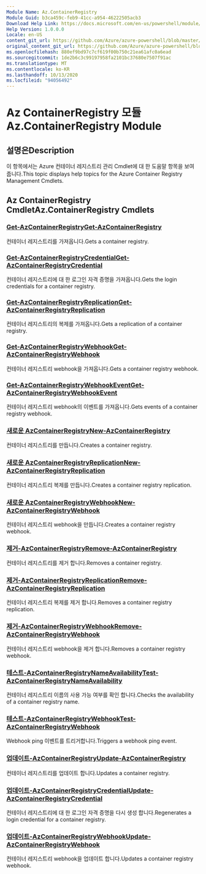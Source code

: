 ```yaml
---
Module Name: Az.ContainerRegistry
Module Guid: b3ca459c-feb9-41cc-a954-46222505acb3
Download Help Link: https://docs.microsoft.com/en-us/powershell/module/az.containerregistry
Help Version: 1.0.0.0
Locale: en-US
content_git_url: https://github.com/Azure/azure-powershell/blob/master/src/ContainerRegistry/ContainerRegistry/help/Az.ContainerRegistry.md
original_content_git_url: https://github.com/Azure/azure-powershell/blob/master/src/ContainerRegistry/ContainerRegistry/help/Az.ContainerRegistry.md
ms.openlocfilehash: 880ef9bd97c7cf619f00b750c21ea61afc0a6ead
ms.sourcegitcommit: 1de2b6c3c99197958fa2101bc37680e7507f91ac
ms.translationtype: MT
ms.contentlocale: ko-KR
ms.lasthandoff: 10/13/2020
ms.locfileid: "94056492"
---
```

# <span data-ttu-id="c3e1f-101">Az ContainerRegistry 모듈</span><span class="sxs-lookup"><span data-stu-id="c3e1f-101">Az.ContainerRegistry Module</span></span>
## <span data-ttu-id="c3e1f-102">설명은</span><span class="sxs-lookup"><span data-stu-id="c3e1f-102">Description</span></span>
<span data-ttu-id="c3e1f-103">이 항목에서는 Azure 컨테이너 레지스트리 관리 Cmdlet에 대 한 도움말 항목을 보여 줍니다.</span><span class="sxs-lookup"><span data-stu-id="c3e1f-103">This topic displays help topics for the Azure Container Registry Management Cmdlets.</span></span>

## <span data-ttu-id="c3e1f-104">Az ContainerRegistry Cmdlet</span><span class="sxs-lookup"><span data-stu-id="c3e1f-104">Az.ContainerRegistry Cmdlets</span></span>
### [<span data-ttu-id="c3e1f-105">Get-AzContainerRegistry</span><span class="sxs-lookup"><span data-stu-id="c3e1f-105">Get-AzContainerRegistry</span></span>](Get-AzContainerRegistry.md)
<span data-ttu-id="c3e1f-106">컨테이너 레지스트리를 가져옵니다.</span><span class="sxs-lookup"><span data-stu-id="c3e1f-106">Gets a container registry.</span></span>

### [<span data-ttu-id="c3e1f-107">Get-AzContainerRegistryCredential</span><span class="sxs-lookup"><span data-stu-id="c3e1f-107">Get-AzContainerRegistryCredential</span></span>](Get-AzContainerRegistryCredential.md)
<span data-ttu-id="c3e1f-108">컨테이너 레지스트리에 대 한 로그인 자격 증명을 가져옵니다.</span><span class="sxs-lookup"><span data-stu-id="c3e1f-108">Gets the login credentials for a container registry.</span></span>

### [<span data-ttu-id="c3e1f-109">Get-AzContainerRegistryReplication</span><span class="sxs-lookup"><span data-stu-id="c3e1f-109">Get-AzContainerRegistryReplication</span></span>](Get-AzContainerRegistryReplication.md)
<span data-ttu-id="c3e1f-110">컨테이너 레지스트리의 복제를 가져옵니다.</span><span class="sxs-lookup"><span data-stu-id="c3e1f-110">Gets a replication of a container registry.</span></span>

### [<span data-ttu-id="c3e1f-111">Get-AzContainerRegistryWebhook</span><span class="sxs-lookup"><span data-stu-id="c3e1f-111">Get-AzContainerRegistryWebhook</span></span>](Get-AzContainerRegistryWebhook.md)
<span data-ttu-id="c3e1f-112">컨테이너 레지스트리 webhook을 가져옵니다.</span><span class="sxs-lookup"><span data-stu-id="c3e1f-112">Gets a container registry webhook.</span></span>

### [<span data-ttu-id="c3e1f-113">Get-AzContainerRegistryWebhookEvent</span><span class="sxs-lookup"><span data-stu-id="c3e1f-113">Get-AzContainerRegistryWebhookEvent</span></span>](Get-AzContainerRegistryWebhookEvent.md)
<span data-ttu-id="c3e1f-114">컨테이너 레지스트리 webhook의 이벤트를 가져옵니다.</span><span class="sxs-lookup"><span data-stu-id="c3e1f-114">Gets events of a container registry webhook.</span></span>

### [<span data-ttu-id="c3e1f-115">새로운 AzContainerRegistry</span><span class="sxs-lookup"><span data-stu-id="c3e1f-115">New-AzContainerRegistry</span></span>](New-AzContainerRegistry.md)
<span data-ttu-id="c3e1f-116">컨테이너 레지스트리를 만듭니다.</span><span class="sxs-lookup"><span data-stu-id="c3e1f-116">Creates a container registry.</span></span>

### [<span data-ttu-id="c3e1f-117">새로운 AzContainerRegistryReplication</span><span class="sxs-lookup"><span data-stu-id="c3e1f-117">New-AzContainerRegistryReplication</span></span>](New-AzContainerRegistryReplication.md)
<span data-ttu-id="c3e1f-118">컨테이너 레지스트리 복제를 만듭니다.</span><span class="sxs-lookup"><span data-stu-id="c3e1f-118">Creates a container registry replication.</span></span>

### [<span data-ttu-id="c3e1f-119">새로운 AzContainerRegistryWebhook</span><span class="sxs-lookup"><span data-stu-id="c3e1f-119">New-AzContainerRegistryWebhook</span></span>](New-AzContainerRegistryWebhook.md)
<span data-ttu-id="c3e1f-120">컨테이너 레지스트리 webhook을 만듭니다.</span><span class="sxs-lookup"><span data-stu-id="c3e1f-120">Creates a container registry webhook.</span></span>

### [<span data-ttu-id="c3e1f-121">제거-AzContainerRegistry</span><span class="sxs-lookup"><span data-stu-id="c3e1f-121">Remove-AzContainerRegistry</span></span>](Remove-AzContainerRegistry.md)
<span data-ttu-id="c3e1f-122">컨테이너 레지스트리를 제거 합니다.</span><span class="sxs-lookup"><span data-stu-id="c3e1f-122">Removes a container registry.</span></span>

### [<span data-ttu-id="c3e1f-123">제거-AzContainerRegistryReplication</span><span class="sxs-lookup"><span data-stu-id="c3e1f-123">Remove-AzContainerRegistryReplication</span></span>](Remove-AzContainerRegistryReplication.md)
<span data-ttu-id="c3e1f-124">컨테이너 레지스트리 복제를 제거 합니다.</span><span class="sxs-lookup"><span data-stu-id="c3e1f-124">Removes a container registry replication.</span></span>

### [<span data-ttu-id="c3e1f-125">제거-AzContainerRegistryWebhook</span><span class="sxs-lookup"><span data-stu-id="c3e1f-125">Remove-AzContainerRegistryWebhook</span></span>](Remove-AzContainerRegistryWebhook.md)
<span data-ttu-id="c3e1f-126">컨테이너 레지스트리 webhook을 제거 합니다.</span><span class="sxs-lookup"><span data-stu-id="c3e1f-126">Removes a container registry webhook.</span></span>

### [<span data-ttu-id="c3e1f-127">테스트-AzContainerRegistryNameAvailability</span><span class="sxs-lookup"><span data-stu-id="c3e1f-127">Test-AzContainerRegistryNameAvailability</span></span>](Test-AzContainerRegistryNameAvailability.md)
<span data-ttu-id="c3e1f-128">컨테이너 레지스트리 이름의 사용 가능 여부를 확인 합니다.</span><span class="sxs-lookup"><span data-stu-id="c3e1f-128">Checks the availability of a container registry name.</span></span>

### [<span data-ttu-id="c3e1f-129">테스트-AzContainerRegistryWebhook</span><span class="sxs-lookup"><span data-stu-id="c3e1f-129">Test-AzContainerRegistryWebhook</span></span>](Test-AzContainerRegistryWebhook.md)
<span data-ttu-id="c3e1f-130">Webhook ping 이벤트를 트리거합니다.</span><span class="sxs-lookup"><span data-stu-id="c3e1f-130">Triggers a webhook ping event.</span></span>

### [<span data-ttu-id="c3e1f-131">업데이트-AzContainerRegistry</span><span class="sxs-lookup"><span data-stu-id="c3e1f-131">Update-AzContainerRegistry</span></span>](Update-AzContainerRegistry.md)
<span data-ttu-id="c3e1f-132">컨테이너 레지스트리를 업데이트 합니다.</span><span class="sxs-lookup"><span data-stu-id="c3e1f-132">Updates a container registry.</span></span>

### [<span data-ttu-id="c3e1f-133">업데이트-AzContainerRegistryCredential</span><span class="sxs-lookup"><span data-stu-id="c3e1f-133">Update-AzContainerRegistryCredential</span></span>](Update-AzContainerRegistryCredential.md)
<span data-ttu-id="c3e1f-134">컨테이너 레지스트리에 대 한 로그인 자격 증명을 다시 생성 합니다.</span><span class="sxs-lookup"><span data-stu-id="c3e1f-134">Regenerates a login credential for a container registry.</span></span>

### [<span data-ttu-id="c3e1f-135">업데이트-AzContainerRegistryWebhook</span><span class="sxs-lookup"><span data-stu-id="c3e1f-135">Update-AzContainerRegistryWebhook</span></span>](Update-AzContainerRegistryWebhook.md)
<span data-ttu-id="c3e1f-136">컨테이너 레지스트리 webhook을 업데이트 합니다.</span><span class="sxs-lookup"><span data-stu-id="c3e1f-136">Updates a container registry webhook.</span></span>

